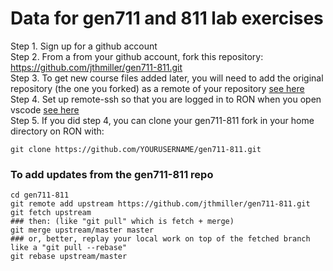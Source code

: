 # Data for gen711 and 811 lab exercises

Step 1. Sign up for a github account  
Step 2. From a from your github account, fork this repository: https://github.com/jthmiller/gen711-811.git  
Step 3. To get new course files added later, you will need to add the original repository (the one you forked) as a remote of your repository [see here](https://stackoverflow.com/questions/3903817/pull-new-updates-from-original-github-repository-into-forked-github-repository)  
Step 4. Set up remote-ssh so that you are logged in to RON when you open vscode [see here](https://code.visualstudio.com/docs/remote/ssh)  
Step 5. If you did step 4, you can clone your gen711-811 fork in your home directory on RON with:  
```
git clone https://github.com/YOURUSERNAME/gen711-811.git
```

### To add updates from the gen711-811 repo
```
cd gen711-811
git remote add upstream https://github.com/jthmiller/gen711-811.git
git fetch upstream
### then: (like "git pull" which is fetch + merge)
git merge upstream/master master
### or, better, replay your local work on top of the fetched branch like a "git pull --rebase"
git rebase upstream/master
```